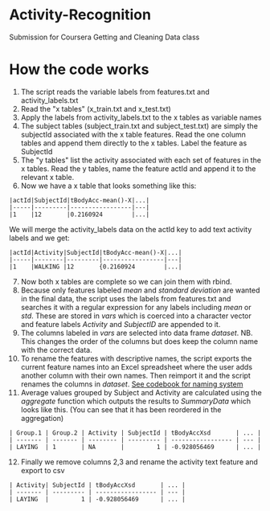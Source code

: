 Activity-Recognition
====================

Submission for Coursera Getting and Cleaning Data class


How the code works
====================
1.   The script reads the variable labels from features.txt and activity_labels.txt
2.   Read the "x tables" (x_train.txt and x_test.txt)
3.   Apply the labels from activity_labels.txt to the x tables as variable names
4.   The subject tables (subject_train.txt and subject_test.txt) are simply the subjectId associated with the
     x table features. Read the one column tables and append them directly to the x tables. Label the
     feature as SubjectId
5.   The "y tables" list the activity associated with each set of features in the x tables. Read the
     y tables, name the feature actId and append it to the relevant x table.
6.   Now we have a x table that looks something like this:

	|actId|SubjectId|tBodyAcc-mean()-X|...|
	|-----|---------|-----------------|---|
	|1    |12       |0.2160924        |...|

   We will merge the activity_labels data on the actId key to add text activity labels and we get:

	|actId|Activity|SubjectId|tBodyAcc-mean()-X|...|
	|-----|--------|---------|-----------------|---|
	|1    |WALKING |12       {0.2160924        |...|

7.   Now both x tables are complete so we can join them with rbind. 
8.  Because only features labeled *mean* and *standard deviation* are wanted in the final data, the script 
   uses the labels from features.txt and searches it with a regular expression for any labels including *mean* 
   or *std*. These are stored in *vars* which is coerced into a character vector and feature labels *Activity*
    and *SubjectID* are appended to it.
9.  The columns labeled in *vars* are selected into data frame *dataset*. NB. This changes the order of the columns but does keep the column name with the correct data.
10.  To rename the features with descriptive names, the script exports the current feature names into an Excel spreadsheet where the user adds another column with their own names. Then reimport it and the script renames the columns in *dataset*. [See codebook for naming system](https://github.com/walterlsb/Activity-Recognition/blob/master/codebook.md)
11.  Average values grouped by Subject and Activity are calculated using the *aggregate* function which outputs the results to *SummaryData* which looks like this. (You can see that it has been reordered in the aggregation)

	| Group.1 | Group.2 | Activity | SubjectId | tBodyAccXsd       | ... |
	| ------- | ------- | -------- | --------- | ----------------- | --- |
	| LAYING  | 1       | NA       |         1 | -0.928056469      | ... |

12.  Finally we remove columns 2,3 and rename the activity text feature and export to csv

	| Activity| SubjectId | tBodyAccXsd       | ... |
	| ------- | --------- | ----------------- | --- |
	| LAYING  |         1 | -0.928056469      | ... |